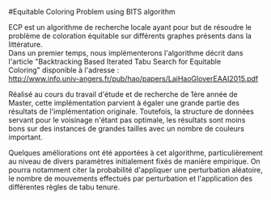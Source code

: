 #Equitable Coloring Problem using BITS algorithm

ECP est un algorithme de recherche locale ayant	pour but de résoudre le 
problème de coloration équitable sur différents graphes présents dans la littérature.								
Dans un premier temps, nous implémenterons l'algorithme décrit dans	
l'article "Backtracking Based Iterated Tabu Search for Equitable 	
Coloring" disponible à l'adresse :					
http://www.info.univ-angers.fr/pub/hao/papers/LaiHaoGloverEAAI2015.pdf  

Réalisé au cours du travail d'étude et de recherche de 1ère année de Master,
cette implémentation parvient à égaler une grande partie des résultats de 
l'implémentation originale. Toutefois, la structure de données servant pour 
le voisinage n'étant pas optimale, les résultats sont moins bons sur des
instances de grandes tailles avec un nombre de couleurs important.

Quelques améliorations ont été apportées à cet algorithme, particulièrement au 
niveau de divers paramètres initialement fixés de manière empirique.
On pourra notamment citer la probabilité d'appliquer une perturbation aléatoire,
le nombre de mouvements effectués par perturbation et l'application des différentes
règles de tabu tenure.
